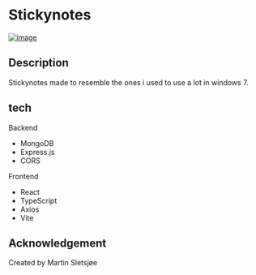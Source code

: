 # Stickynotes

[![image](https://github.com/martinsletsjoe/Sticky-Notes/assets/106916526/6075d67c-a56c-43f1-8eb7-9bd227f1d8b9)](https://prnt.sc/1OdqejtnL4IN)

## Description
Stickynotes made to resemble the ones i used to use a lot in windows 7.

## tech
Backend
* MongoDB
* Express.js
* CORS

Frontend
* React
* TypeScript
* Axios
* Vite

## Acknowledgement

Created by Martin Sletsjøe

